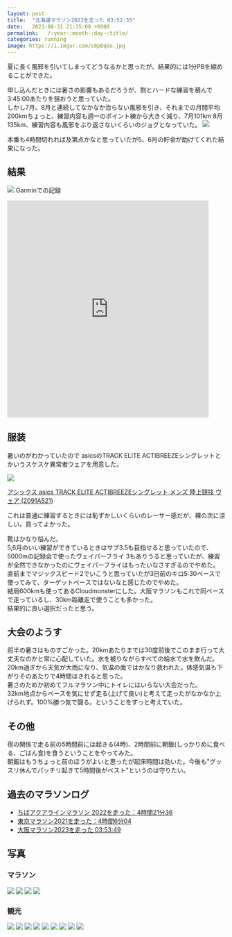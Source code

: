 ```yaml
---
layout: post
title:  "北海道マラソン2023を走った 03:52:35"
date:   2023-08-31 21:35:00 +0900
permalink:   /:year-:month-:day-:title/
categories: running
image: https://i.imgur.com/s8pEqGo.jpg
---
```

夏に長く風邪を引いてしまってどうなるかと思ったが、結果的には1分PBを縮めることができた。  

申し込んだときには暑さの影響もあるだろうが、割とハードな練習を積んで3:45:00あたりを狙おうと思っていた。    
しかし7月、8月と連続してなかなか治らない風邪を引き、それまでの月間平均200kmちょっと、練習内容も週一のポイント練から大きく減り、7月101km 8月135km、練習内容も風邪をぶり返さないくらいのジョグとなっていた。
![](https://i.imgur.com/Zv1UMe2.png)

本番も4時間切れれば及第点かなと思っていたが5、6月の貯金が助けてくれた結果になった。  

## 結果

![](https://i.imgur.com/6oWM3IW.png)
Garminでの記録  

<div class="iframe-wrap">
<iframe src='https://connect.garmin.com/modern/activity/embed/11882036055' title='北海道マラソン2023' width='465' height='500' frameborder='0'></iframe></div>

## 服装

暑いのがわかっていたので asicsのTRACK ELITE ACTIBREEZEシングレットとかいうスケスケ異常者ウェアを用意した。
<p><a href="https://www.amazon.co.jp/%E3%82%A2%E3%82%B7%E3%83%83%E3%82%AF%E3%82%B9-asics-TRACK-ACTIBREEZE%E3%82%B7%E3%83%B3%E3%82%B0%E3%83%AC%E3%83%83%E3%83%88-2091A521/dp/B095W5VVXV?th=1&psc=1&linkCode=li2&tag=peipeipe-22&linkId=b9c7c4c0409b42683283a87fe3bf7a33&language=ja_JP&ref_=as_li_ss_il" target="_blank" rel="nofollow"><img border="0" src="//ws-fe.amazon-adsystem.com/widgets/q?_encoding=UTF8&ASIN=B095W5VVXV&Format= _SL250_&ID=AsinImage&MarketPlace=JP&ServiceVersion=20070822&WS=1&tag=peipeipe-22&language=ja_JP" ></a><img src="https://ir-jp.amazon-adsystem.com/e/ir?t=peipeipe-22&language=ja_JP&l=li2&o=9&a=B095W5VVXV" width="1" height="1" border="0" alt="" style="border:none !important; margin:0px !important;" /></p> <p><a href="https://www.amazon.co.jp/%E3%82%A2%E3%82%B7%E3%83%83%E3%82%AF%E3%82%B9-asics-TRACK-ACTIBREEZE%E3%82%B7%E3%83%B3%E3%82%B0%E3%83%AC%E3%83%83%E3%83%88-2091A521/dp/B095W5VVXV?th=1&psc=1&linkCode=li2&tag=peipeipe-22&linkId=b9c7c4c0409b42683283a87fe3bf7a33&language=ja_JP&ref_=as_li_ss_il" target="_blank" rel="nofollow">アシックス asics TRACK ELITE ACTIBREEZEシングレット メンズ 陸上競技 ウェア (2091A521)</a></p>

これは普通に練習するときには恥ずかしいくらいのレーサー感だが、裸の次に涼しい。買ってよかった。  

靴はかなり悩んだ。  
5,6月のいい練習ができているときはサブ3.5も目指せると思っていたので、5000mの記録会で使ったヴェイパーフライ 3もありうると思っていたが、練習が全然できなかったのにヴェイパーフライはもったいなさすぎるのでやめた。  
直前までマジックスピード2でいこうと思っていたが3日前のキロ5:30ペースで使ってみて、ターゲットペースではないなと感じたのでやめた。  
結局600kmも使ってあるCloudmonsterにした。大阪マラソンもこれで同ペースで走っているし、30km距離走で使うことも多かった。  
結果的に良い選択だったと思う。


## 大会のようす

前半の暑さはものすごかった。20kmあたりまでは30度前後でこのまま行って大丈夫なのかと常に心配していた。水を被りながらすべての給水で水を飲んだ。  
20km過ぎから天気が大雨になり、気温の面ではかなり救われた。体感気温も下がりそのあたりで4時間はきれると思った。  
暑さのためか初めてフルマラソン中にトイレにはいらない大会だった。  
32km地点からペースを気にせず走る(上げて良い)と考えて走ったがなかなか上げられず。100%勝つ気で闘る。ということをずっと考えていた。


## その他
宿の関係で走る前の5時間前には起きる(4時)、2時間前に朝飯(しっかりめに食べる、ごはん食)を食うということをやってみた。  
朝飯はもうちょっと前のほうがよいと思ったが起床時間は効いた。今後も"グッスリ休んでパッチリ起きて5時間後がベスト"というのは守りたい。

## 過去のマラソンログ

- [ちばアクアラインマラソン 2022を走った：4時間21分36](https://www.peipeipe.net/2022-11-07-chibaaqualinemarathon2022/)
- [東京マラソン2021を走った：4時間6分04](https://www.peipeipe.net/2022-03-09-tokyomarathon2021/)
- [大阪マラソン2023を走った 03:53:49](https://www.peipeipe.net/2023-03-12-osaka-marathon2023/)

## 写真

### マラソン

![](https://i.imgur.com/s8pEqGo.jpg)
![](https://i.imgur.com/eVD37Jd.jpg)
![](https://i.imgur.com/9YMBLlo.jpg)
![](https://i.imgur.com/IcQ2th0.jpg)

### 観光

![](https://i.imgur.com/HmuIGXO.jpg)
![](https://i.imgur.com/tJkuIlw.jpg)
![](https://i.imgur.com/dGYO9zW.jpg)
![](https://i.imgur.com/YufSfRu.jpg)
![](https://i.imgur.com/nC2ZvBP.jpg)
![](https://i.imgur.com/CUDkAJG.jpg)
![](https://i.imgur.com/xo6NiLT.jpg)
![](https://i.imgur.com/8sk8bdH.jpg)
![](https://i.imgur.com/Y0oNjE3.jpg)